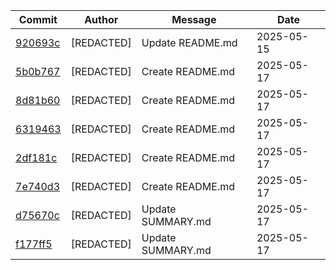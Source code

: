 | Commit | Author | Message | Date |
|--------|--------|---------|------|
| [920693c](https://github.com/Into-The-Grey/Project-L.I.S.A-Guide/commit/920693c) | [REDACTED] | Update README.md | 2025-05-15 |
| [5b0b767](https://github.com/Into-The-Grey/Project-L.I.S.A-Guide/commit/5b0b767) | [REDACTED] | Create README.md | 2025-05-17 |
| [8d81b60](https://github.com/Into-The-Grey/Project-L.I.S.A-Guide/commit/8d81b60) | [REDACTED] | Create README.md | 2025-05-17 |
| [6319463](https://github.com/Into-The-Grey/Project-L.I.S.A-Guide/commit/6319463) | [REDACTED] | Create README.md | 2025-05-17 |
| [2df181c](https://github.com/Into-The-Grey/Project-L.I.S.A-Guide/commit/2df181c) | [REDACTED] | Create README.md | 2025-05-17 |
| [7e740d3](https://github.com/Into-The-Grey/Project-L.I.S.A-Guide/commit/7e740d3) | [REDACTED] | Create README.md | 2025-05-17 |
| [d75670c](https://github.com/Into-The-Grey/Project-L.I.S.A-Guide/commit/d75670c) | [REDACTED] | Update SUMMARY.md | 2025-05-17 |
| [f177ff5](https://github.com/Into-The-Grey/Project-L.I.S.A-Guide/commit/f177ff5) | [REDACTED] | Update SUMMARY.md | 2025-05-17 |
